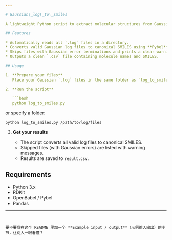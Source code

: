 ```yaml
---

# Gaussian\_log\_to\_smiles

A lightweight Python script to extract molecular structures from Gaussian log files and convert them to canonical SMILES.

## Features

* Automatically reads all `.log` files in a directory.
* Converts valid Gaussian log files to canonical SMILES using **Pybel** and **RDKit**.
* Skips files with Gaussian error terminations and prints a clear warning message (added in **v1.1.0**).
* Outputs a clean `.csv` file containing molecule names and SMILES.

## Usage

1. **Prepare your files**
   Place your Gaussian `.log` files in the same folder as `log_to_smiles.py` (or specify another directory).

2. **Run the script**

   ```bash
   python log_to_smiles.py
   ```

   or specify a folder:

   ```bash
   python log_to_smiles.py /path/to/log/files
   ```

3. **Get your results**

   * The script converts all valid log files to canonical SMILES.
   * Skipped files (with Gaussian errors) are listed with warning messages.
   * Results are saved to `result.csv`.

## Requirements

* Python 3.x
* RDKit
* OpenBabel / Pybel
* Pandas

---
```


要不要我在这个 README 里加一个 **Example input / output**（示例输入输出）的小节，让别人一眼看懂？

